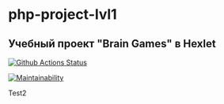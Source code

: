# php-project-lvl1
## Учебный проект "Brain Games" в Hexlet

[![Github Actions Status](https://github.com/andpop/php-project-lvl1/workflows/PHP-CI/badge.svg)](https://github.com/hexlet-boilerplates/php-project-lvl1/actions)

[![Maintainability](https://api.codeclimate.com/v1/badges/a99a88d28ad37a79dbf6/maintainability)](https://codeclimate.com/github/andpop/php-project-lvl1/maintainability)

Test2
